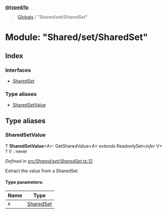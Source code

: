 **[@typed/fp](../README.md)**

> [Globals](../globals.md) / "Shared/set/SharedSet"

# Module: "Shared/set/SharedSet"

## Index

### Interfaces

* [SharedSet](../interfaces/_shared_set_sharedset_.sharedset.md)

### Type aliases

* [SharedSetValue](_shared_set_sharedset_.md#sharedsetvalue)

## Type aliases

### SharedSetValue

Ƭ  **SharedSetValue**\<A>: GetSharedValue\<A> *extends* ReadonlySet\<*infer* V> ? V : never

*Defined in [src/Shared/set/SharedSet.ts:12](https://github.com/TylorS/typed-fp/blob/6ccb290/src/Shared/set/SharedSet.ts#L12)*

Extract the value from a SharedSet

#### Type parameters:

Name | Type |
------ | ------ |
`A` | [SharedSet](../interfaces/_shared_set_sharedset_.sharedset.md) |
